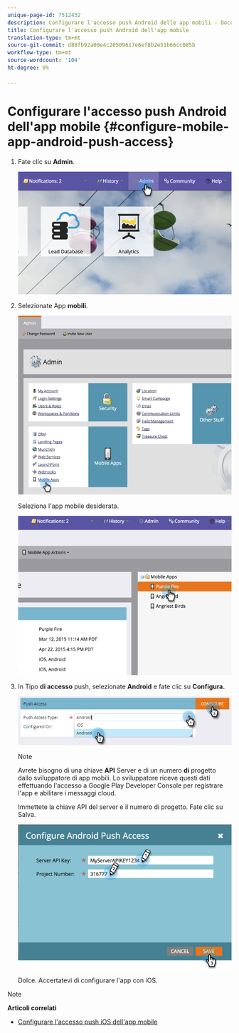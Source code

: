```yaml
---
unique-page-id: 7512432
description: Configurare l'accesso push Android delle app mobili - Documenti Marketo - Documentazione del prodotto
title: Configurare l'accesso push Android dell'app mobile
translation-type: tm+mt
source-git-commit: d88fb92a00e4c20509617e6ef8b2e51b66cc085b
workflow-type: tm+mt
source-wordcount: '104'
ht-degree: 0%

---
```



# Configurare l&#39;accesso push Android dell&#39;app mobile {#configure-mobile-app-android-push-access}

1. Fate clic su **Admin**.

   ![](assets/image2015-4-22-16-3a12-3a32.png)

1. Selezionate App **mobili**.

   ![](assets/image2015-4-22-16-3a14-3a29.png)

   Seleziona l&#39;app mobile desiderata.

   ![](assets/image2015-4-22-16-3a33-3a19.png)

1. In Tipo **di accesso** push, selezionate **Android** e fate clic su **Configura.**

   ![](assets/image2016-6-15-15-3a16-3a22.png)

   >[!NOTE]
   >
   >Avrete bisogno di una chiave **API** Server e di un numero **di** progetto dallo sviluppatore di app mobili. Lo sviluppatore riceve questi dati effettuando l&#39;accesso a Google Play Developer Console per registrare l&#39;app e abilitare i messaggi cloud.

   Immettete la chiave API del server e il numero di progetto. Fate clic su Salva.

   ![](assets/image2015-4-22-18-3a54-3a54.png)

   Dolce. Accertatevi di configurare l&#39;app con iOS.

>[!NOTE]
>
>**Articoli correlati**
>
>* [Configurare l&#39;accesso push iOS dell&#39;app mobile](configure-mobile-app-ios-push-access.md)

>



